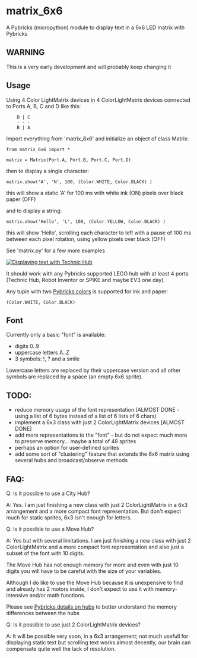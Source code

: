# matrix_6x6
A Pybricks (micropython) module to display text in a 6x6 LED matrix with Pybricks

## WARNING
This is a very early development and will probably keep changing it

## Usage
Using 4 Color LightMatrix devices in 4 ColorLightMatrix devices connected to
Ports A, B, C and D like this:

        D | C
        - - -
        B | A

Import everything from 'matrix_6x6' and initialize an object of class Matrix:

```
from matrix_6x6 import *

matrix = Matrix(Port.A, Port.B, Port.C, Port.D)
```

then to display a single character:
```
matrix.show('A', 'N', 100, (Color.WHITE, Color.BLACK) )
```
this will show a static 'A' for 100 ms with white ink (ON) pixels over black paper (OFF)

and to display a string:
```
matrix.show('Hello', 'L', 100, (Color.YELLOW, Color.BLACK) )
```
this will show 'Hello', scrolling each character to left with a pause of 100 ms between each
pixel rotation, using yellow pixels over black (OFF)

See 'matrix.py' for a few more examples

[![Displaying text with Technic Hub](http://img.youtube.com/vi/mf9VUIu9txE/0.jpg)](https://youtu.be/mf9VUIu9txE "Displaying text with Technic Hub")

It should work with any Pybricks supported LEGO hub with at least 4 ports (Technic Hub, Robot Inventor or SPIKE and maybe EV3 one day).

Any tuple with two [Pybricks colors](https://docs.pybricks.com/en/latest/parameters/color.html) is supported for ink and paper:
```
(Color.WHITE, Color.BLACK)
```

## Font
Currently only a basic "font" is available:
- digits 0..9
- uppercase letters A..Z
- 3 symbols: !, ? and a smile

Lowercase letters are replaced by their uppercase version and all other symbols are replaced by a space (an empty 6x6 sprite).

## TODO:
- reduce memory usage of the font representation [ALMOST DONE - using a list of 6 bytes instead of a list of 6 lists of 6 chars)
- implement a 6x3 class with just 2 ColorLightMatrix devices [ALMOST DONE]
- add more representations to the "font" - but do not expect much more to preserve memory... maybe a total of 48 sprites
- perhaps an option for user-defined sprites
- add some sort of "clustering" feature that extends the 6x6 matrix using several hubs and broadcast/observe methods

## FAQ:

Q: Is it possible to use a City Hub?

A: Yes. I am just finishing a new class with just 2 ColorLightMatrix in a 6x3 arrangement and a more compact font representation.
But don't expect much for static sprites, 6x3 isn't enough for letters.

Q: Is it possible to use a Move Hub?

A: Yes but with several limitations. I am just finishing a new class with just 2 ColorLightMatrix and a more compact font
representation and also just a subset of the font with 10 digits.

The Move Hub has not enough memory for more and even with just 10 digits you will have to be careful with the size of your variables.
  
Although I do like to use the Move Hub because it is unexpensive to find and already has 2 motors inside, I don't expect to use
it with memory-intensive and/or math functions.

Please see [Pybricks details on hubs](https://pybricks.com/learn/getting-started/what-do-you-need/) to better understand the
memory differences between the hubs

Q: Is it possible to use just 2 ColorLightMatrix devices?

A: It will be possible very soon, in a 6x3 arrangement; not much usefull for displaying static text but scrolling text works
almost decently, our brain can compensate quite well the lack of resolution.
